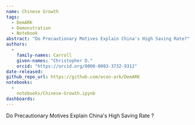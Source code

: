 ```yaml
---
name: Chinese Growth
tags:
  - DemARK
  - Demonstration
  - Notebook
abstract: "Do Precautionary Motives Explain China's High Saving Rate?"
authors:
  -
    family-names: Carroll
    given-names: "Christopher D."
    orcid: "https://orcid.org/0000-0003-3732-9312"
date-released: 
github_repo_url: https://github.com/econ-ark/DemARK
notebooks:
  - 
    notebooks/Chinese-Growth.ipynb
dashboards:
---
```


Do Precautionary Motives Explain China's High Saving Rate ?

